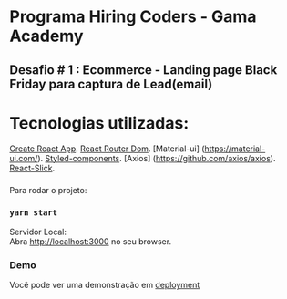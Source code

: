 # Programa Hiring Coders - Gama Academy
## Desafio # 1 : Ecommerce - Landing page Black Friday para captura de Lead(email)
# Tecnologias utilizadas:

[Create React App](https://github.com/facebook/create-react-app).
[React Router Dom](https://reactrouter.com/).
[Material-ui] (https://material-ui.com/).
[Styled-components](https://styled-components.com/).
[Axios] (https://github.com/axios/axios).
[React-Slick](https://react-slick.neostack.com/).

### 

Para rodar o projeto:

### `yarn start`

Servidor Local:\
Abra [http://localhost:3000](http://localhost:3000) no seu browser.

### Demo

Você pode ver uma demonstração em [deployment]()
